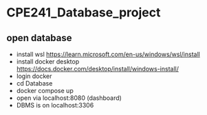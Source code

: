 # CPE241_Database_project
## open database
- install wsl https://learn.microsoft.com/en-us/windows/wsl/install
- install docker desktop https://docs.docker.com/desktop/install/windows-install/
- login docker
- cd Database
- docker compose up
- open via localhost:8080 (dashboard)
- DBMS is on localhost:3306
